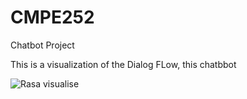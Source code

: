 # CMPE252
Chatbot Project



This is a visualization of the Dialog FLow, this chatbbot

![Rasa visualise](https://user-images.githubusercontent.com/40825882/206408103-a67f311f-e601-4fe1-9575-3aba2761a4af.png)
